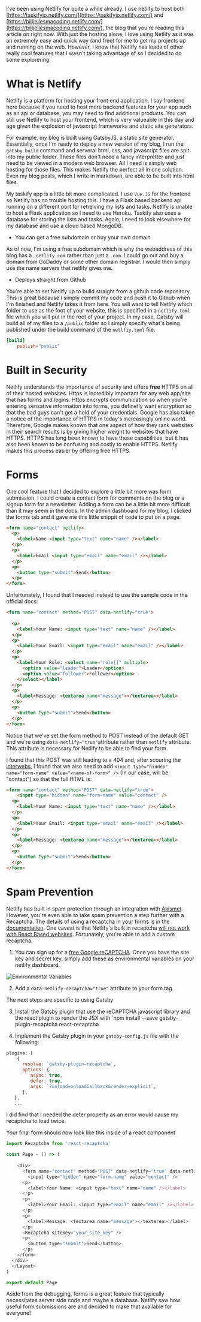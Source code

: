 I've been using Netlify for quite a while already. I use netlify to host both [https://taskifyio.netlify.com/](https://taskifyio.netlify.com/) and [https://billjellesmacoding.netlify.com/](https://billjellesmacoding.netlify.com/), the blog that you're reading this article on right now. With just the hosting alone, I love using Netlify as it was an extremely easy and quick way (and free) for me to get my projects up and running on the web. However, I know that Netlify has loads of other really cool features that I wasn't taking advantage of so I decided to do some explorering.

# What is Netlify

Netlify is a platform for hosting your front end application. I say frontend here because if you need to host more backend features for your app such as an api or database, you may need to find additional products. You can still use Netlify to host your frontend, which is very valueable in this day and age given the explosion of javascript frameworks and static site generators.

For example, my blog is built using GatsbyJS, a static site generator. Essentially, once I'm ready to deploy a new version of my blog, I run the `gatsby build` command and serveral html, css, and javascript files are spit into my public folder. These files don't need a fancy interpretter and just need to be viewed in a modern web browser. All I need is simply web hosting for those files. This makes Netlify the perfect all in one solution. Even my blog posts, which I write in markdown, are able to be built into html files. 

My taskify app is a little bit more complicated. I use `Vue.JS` for the frontend so Netlify has no trouble hosting this. I have a Flask based backend api running on a different port for retreiving my lists and tasks. Netlify is unable to host a Flask application so I need to use Heroku. Taskify also uses a database for storing the lists and tasks. Again, I need to look elsewhere for my database and use a cloud based MongoDB.

* You can get a free subdomain or buy your own domain

As of now, I'm using a free subdomain which is why the webaddress of this blog has a `.netlify.com` rather than just a `.com`. I could go out and buy a domain from GoDaddy or some other domain registrar. I would then simply use the name servers that netlify gives me. 

* Deploys straight from Github

You're able to set Netlify up to build straight from a github code repository. This is great because I simply commit my code and push it to Github when I'm finished and Netlify takes it from here. You will want to tell Netlify which folder to use as the foot of your website, this is specified in a `netlify.toml` file which you will put in the root of your project. In my case, Gatsby will build all of my files to a `/public` folder so I simply specify what's being published under the build command of the `netlfiy.toml` file.

```toml
[build]
    publish="public"
```

# Built in Security

Netlify understands the importance of security and offers **free** HTTPS on all of their hosted websites. Https is incredibly important for any web app/site that has forms and logins. Https encrypts communication so when you're entering sensative information into forms, you definetly want encryption so that the bad guys can't get a hold of your credentials. Google has also taken a notice of the importance of HTTPS in today's increasingly online world. Therefore, Google makes known that one aspect of how they rank websites in their search results is by giving higher weight to websites that have HTTPS. HTTPS has long been known to have these capabilities, but it has also been known to be confusing and costly to enable HTTPS. Netlify makes this process easier by offering free HTTPS.

# Forms

One cool feature that I decided to explore a little bit more was form submission. I could create a contact form for comments on the blog or a signup form for a newsletter. Adding a form can be a little bit more difficult than it may seem in the docs. In the admin dashboard for my blog, I clicked the forms tab and it gave me this little snippit of code to put on a page.

```html
<form name="contact" netlify>
  <p>
    <label>Name <input type="text" name="name" /></label>
  </p>
  <p>
    <label>Email <input type="email" name="email" /></label>
  </p>
  <p>
    <button type="submit">Send</button>
  </p>
</form>
```

Unfortunately, I found that I needed instead to use the sample code in the official docs:

```html
<form name="contact" method="POST" data-netlify="true">
    
  <p>
    <label>Your Name: <input type="text" name="name" /></label>   
  </p>
  <p>
    <label>Your Email: <input type="email" name="email" /></label>
  </p>
  <p>
    <label>Your Role: <select name="role[]" multiple>
      <option value="leader">Leader</option>
      <option value="follower">Follower</option>
    </select></label>
  </p>
  <p>
    <label>Message: <textarea name="message"></textarea></label>
  </p>
  <p>
    <button type="submit">Send</button>
  </p>
</form>
```

Notice that we've set the form method to POST instead of the default GET and we're using `data-netlify="true"`attribute rather than `netlify` attribute. This attribute is necessary for Netlify to be able to find your form.

I found that this POST was still leading to a 404 and, after scouring the [interwebs](https://community.netlify.com/t/form-and-gatsby-404-on-submit/381/13), I found that we also need to add `<input type="hidden" name="form-name" value="<name-of-form>" />` (In our case, <name-of-form> will be "contact") so that the full HTML is:
    
```html
<form name="contact" method="POST" data-netlify="true">
    <input type="hidden" name="form-name" value="contact" />
  <p>
    <label>Your Name: <input type="text" name="name" /></label>   
  </p>
  <p>
    <label>Your Email: <input type="email" name="email" /></label>
  </p>
  <p>
    <label>Message: <textarea name="message"></textarea></label>
  </p>
  <p>
    <button type="submit">Send</button>
  </p>
</form>
```

# Spam Prevention

Netlify has built in spam protection through an integration with [Akismet](). However, you're even able to take spam prevention a step further with a Recaptcha. The details of using a recaptcha in your forms is in the [documentation](https://docs.netlify.com/forms/spam-filters/#netlify-provided-recaptcha-2). One caveat is that Netlify's built in recaptcha [will not work with React Based websites](https://github.com/imorente/gatsby-netlify-form-example/issues/6). Fortunately, you're able to add a custom recaptcha. 

1. You can sign up for a [free Google reCAPTCHA](http://www.google.com/recaptcha/admin). Once you have the site key and secret key, simply add these as environmental variables on your netlify dashboard. 

![Environmental Variables](20191211_recaptcha_variables.png)

2. Add a `data-netlify-recaptcha="true"` attribute to your form tag.

The next steps are specific to using Gatsby

3. Install the Gatsby plugin that use the reCAPTCHA javascript library and the react plugin to render the JSX with `npm install --save gatsby-plugin-recaptcha react-recaptcha

4. Implement the Gatsby plugin in your `gatsby-config.js` file with the following:

```js
plugins: [
    {
      resolve: `gatsby-plugin-recaptcha`,
      options: {
         async: true,
         defer: true,
         args: `?onload=onloadCallback&render=explicit`,
      },
   },
   ...
````

I did find that I needed the defer property as an error would cause my recaptcha to load twice.

Your final form should now look like this inside of a react component

```js
import Recaptcha from 'react-recaptcha'

const Page = () => (
  
    <div>
      <form name="contact" method="POST" data-netlify="true" data-netlify-recaptcha="true">
        <input type="hidden" name="form-name" value="contact" />
      <p>
        <label>Your Name: <input type="text" name="name" /></label>   
      </p>
      <p>
        <label>Your Email: <input type="email" name="email" /></label>
      </p>
      <p>
        <label>Message: <textarea name="message"></textarea></label>
      </p>
      <Recaptcha sitekey="your_site_key" />
      <p>
        <button type="submit">Send</button>
      </p>
    </form>
  </div>
  </Layout>
)

export default Page

```

Aside from the debugging, forms is a great feature that typically necessitates server side code and maybe a database. Netlify saw how useful form submissions are and decided to make that available for everyone!

